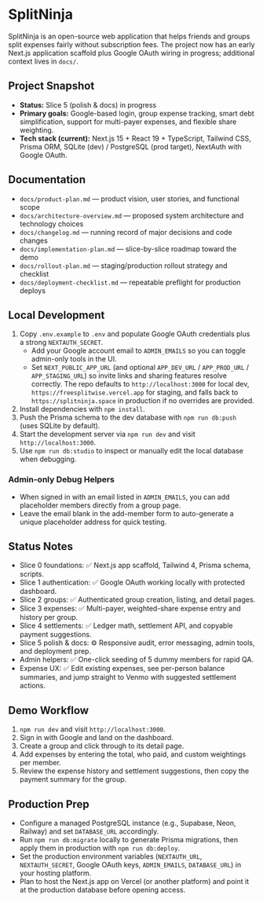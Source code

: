 # SplitNinja

SplitNinja is an open-source web application that helps friends and groups split expenses fairly without subscription fees. The project now has an early Next.js application scaffold plus Google OAuth wiring in progress; additional context lives in `docs/`.

## Project Snapshot
- **Status:** Slice 5 (polish & docs) in progress
- **Primary goals:** Google-based login, group expense tracking, smart debt simplification, support for multi-payer expenses, and flexible share weighting.
- **Tech stack (current):** Next.js 15 + React 19 + TypeScript, Tailwind CSS, Prisma ORM, SQLite (dev) / PostgreSQL (prod target), NextAuth with Google OAuth.

## Documentation
- `docs/product-plan.md` — product vision, user stories, and functional scope
- `docs/architecture-overview.md` — proposed system architecture and technology choices
- `docs/changelog.md` — running record of major decisions and code changes
- `docs/implementation-plan.md` — slice-by-slice roadmap toward the demo
- `docs/rollout-plan.md` — staging/production rollout strategy and checklist
- `docs/deployment-checklist.md` — repeatable preflight for production deploys

## Local Development
1. Copy `.env.example` to `.env` and populate Google OAuth credentials plus a strong `NEXTAUTH_SECRET`.
   - Add your Google account email to `ADMIN_EMAILS` so you can toggle admin-only tools in the UI.
   - Set `NEXT_PUBLIC_APP_URL` (and optional `APP_DEV_URL` / `APP_PROD_URL` / `APP_STAGING_URL`) so invite links and sharing features resolve correctly. The repo defaults to `http://localhost:3000` for local dev, `https://freesplitwise.vercel.app` for staging, and falls back to `https://splitninja.space` in production if no overrides are provided.
2. Install dependencies with `npm install`.
3. Push the Prisma schema to the dev database with `npm run db:push` (uses SQLite by default).
4. Start the development server via `npm run dev` and visit `http://localhost:3000`.
5. Use `npm run db:studio` to inspect or manually edit the local database when debugging.

### Admin-only Debug Helpers
- When signed in with an email listed in `ADMIN_EMAILS`, you can add placeholder members directly from a group page.
- Leave the email blank in the add-member form to auto-generate a unique placeholder address for quick testing.

## Status Notes
- Slice 0 foundations: ✅ Next.js app scaffold, Tailwind 4, Prisma schema, scripts.
- Slice 1 authentication: ✅ Google OAuth working locally with protected dashboard.
- Slice 2 groups: ✅ Authenticated group creation, listing, and detail pages.
- Slice 3 expenses: ✅ Multi-payer, weighted-share expense entry and history per group.
- Slice 4 settlements: ✅ Ledger math, settlement API, and copyable payment suggestions.
- Slice 5 polish & docs: ⚙️ Responsive audit, error messaging, admin tools, and deployment prep.
- Admin helpers: ✅ One-click seeding of 5 dummy members for rapid QA.
- Expense UX: ✅ Edit existing expenses, see per-person balance summaries, and jump straight to Venmo with suggested settlement actions.

## Demo Workflow
1. `npm run dev` and visit `http://localhost:3000`.
2. Sign in with Google and land on the dashboard.
3. Create a group and click through to its detail page.
4. Add expenses by entering the total, who paid, and custom weightings per member.
5. Review the expense history and settlement suggestions, then copy the payment summary for the group.

## Production Prep
- Configure a managed PostgreSQL instance (e.g., Supabase, Neon, Railway) and set `DATABASE_URL` accordingly.
- Run `npm run db:migrate` locally to generate Prisma migrations, then apply them in production with `npm run db:deploy`.
- Set the production environment variables (`NEXTAUTH_URL`, `NEXTAUTH_SECRET`, Google OAuth keys, `ADMIN_EMAILS`, `DATABASE_URL`) in your hosting platform.
- Plan to host the Next.js app on Vercel (or another platform) and point it at the production database before opening access.
